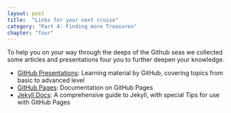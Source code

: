 ```yaml
---
layout: post
title:  "Links for your next cruise"
category: "Part 4: Finding more Treasures"
chapter: "four"
---
```


To help you on your way through the deeps of the Github seas we collected some articles and presentations four you to further deepen your knowledge.

* [GitHub Presentations](http://teach.github.com/presentations/): Learning material by GitHub, covering topics from basic to advanced level
* [GitHub Pages](http://pages.github.com/): Documentation on GitHub Pages
* [Jekyll Docs](http://jekyllrb.com/docs/home/): A comprehensive guide to Jekyll, with special Tips for use with GitHub Pages